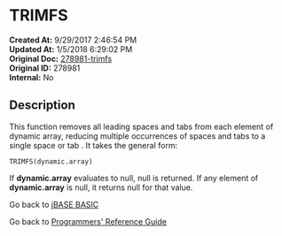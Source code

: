 # TRIMFS

**Created At:** 9/29/2017 2:46:54 PM  
**Updated At:** 1/5/2018 6:29:02 PM  
**Original Doc:** [278981-trimfs](https://docs.jbase.com/36868-jbase-basic/278981-trimfs)  
**Original ID:** 278981  
**Internal:** No  

## Description

This function removes all leading spaces and tabs from each element of dynamic array, reducing multiple occurrences of spaces and tabs to a single space or tab . It takes the general form:

```
TRIMFS(dynamic.array)
```

If **dynamic.array** evaluates to null, null is returned. If any element of **dynamic.array** is null, it returns null for that value.

Go back to [jBASE BASIC](./../README.md)

Go back to [Programmers' Reference Guide](./../../reference-guides/jbc/README.md)
